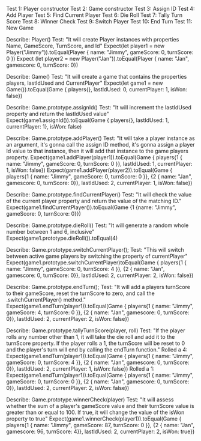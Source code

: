 Test 1: Player constructor
Test 2: Game constructor
Test 3: Assign ID
Test 4: Add Player
Test 5: Find Current Player
Test 6: Die Roll
Test 7: Tally Turn Score
Test 8: Winner Check
Test 9: Switch Player
Test 10: End Turn
Test 11: New Game

Describe: Player()
Test: "It will create Player instances with properties Name, GameScore, TurnScore, and Id"
Expect(let player1 = new Player("Jimmy")).toEqual(Player { name: "Jimmy", gameScore: 0, turnScore: 0 })
Expect (let player2 = new Player("Jan")).toEqual(Player { name: "Jan", gamescore: 0, turnScore: 0})

Describe: Game()
Test: "It will create a game that contains the properties players, lastIdUsed and CurrentPlayer"
Expect(let game1 = new Game()).toEqual(Game { players{}, lastIdUsed: 0, currentPlayer: 1, isWon: false})

Describe: Game.prototype.assignId()
Test: "It will increment the lastIdUsed property and return the lastIdUsed value"
Expect(game1.assignId()).toEqual(Game { players{}, lastIdUsed: 1, currentPlayer: 1}, isWon: false)

Describe: Game.prototype.addPlayer()
Test: "It will take a player instance as an argument, it's gonna call the assign ID method, it's gonna assign a player Id value to that instance, then it will add that instance to the game players property.
Expect(game1.addPlayer(player1)).toEqual(Game { players{1 { name: "Jimmy", gameScore: 0, turnScore: 0 }}, lastIdUsed: 1, currentPlayer: 1, isWon: false})
Expect(game1.addPlayer(player2)).toEqual(Game { players{1 { name: "Jimmy", gameScore: 0, turnScore: 0 }}, {2 { name: "Jan", gamescore: 0, turnScore: 0}}, lastIdUsed: 2, currentPlayer: 1, isWon: false})

Describe: Game.prototype.findCurrentPlayer()
Test: "It will check the value of the current player property and return the value of the matching ID."
Expect(game1.findCurrentPlayer()).toEqual(Game {1 {name: "Jimmy", gameScore: 0, turnScore: 0}})

Describe: Game.prototype.dieRoll()
Test: "It will generate a random whole number between 1 and 6, inclusive"
Expect(game1.prototype.dieRoll()).toEqual(4)

Describe: Game.prototype.switchCurrentPlayer();
Test: "This will switch between active game players by switching the property of currentPlayer"
Expect(game1.prototype.switchCurrentPlayer)toEqual(Game { players{1 { name: "Jimmy", gameScore: 0, turnScore: 4 }}, {2 { name: "Jan", gamescore: 0, turnScore: 0}}, lastIdUsed: 2, currentPlayer: 2, isWon: false})

Describe: Game.prototype.endTurn();
Test: "It will add a players turnScore to their gameScore, reset the turnScore to zero, and call the .switchCurrentPlayer() method."
Expect(game1.endTurn(player1)).toEqual(Game { players{1 { name: "Jimmy", gameScore: 4, turnScore: 0 }}, {2 { name: "Jan", gamescore: 0, turnScore: 0}}, lastIdUsed: 2, currentPlayer: 2, isWon: false})

Describe: Game.prototype.tallyTurnScore(player, roll)
Test: "If the player rolls any number other than 1, it will take the die roll and add it to the turnScore property. If the player rolls a 1, the turnScore will be reset to 0 and the player's turn will end by calling the endTurn function."
Rolled a 4:
Expect(game1.endTurn(player1)).toEqual(Game { players{1 { name: "Jimmy", gameScore: 0, turnScore: 4 }}, {2 { name: "Jan", gamescore: 0, turnScore: 0}}, lastIdUsed: 2, currentPlayer: 1, isWon: false})
Rolled a 1:
Expect(game1.endTurn(player1)).toEqual(Game { players{1 { name: "Jimmy", gameScore: 0, turnScore: 0 }}, {2 { name: "Jan", gamescore: 0, turnScore: 0}}, lastIdUsed: 2, currentPlayer: 2, isWon: false})

Describe: Game.prototype.winnerCheck(player)
Test: "It will assess whether the sum of a player's gameScore value and their turnScore value is greater than or equal to 100. If true, it will change the value of the isWon property to true"
Expect(game1.winnerCheck(player1)).toEqual(Game { players{1 { name: "Jimmy", gameScore: 87, turnScore: 0 }}, {2 { name: "Jan", gamescore: 96, turnScore: 4}}, lastIdUsed: 2, currentPlayer: 2, isWon: true})